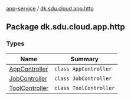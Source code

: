 [app-service](../index.md) / [dk.sdu.cloud.app.http](./index.md)

## Package dk.sdu.cloud.app.http

### Types

| Name | Summary |
|---|---|
| [AppController](-app-controller/index.md) | `class AppController` |
| [JobController](-job-controller/index.md) | `class JobController` |
| [ToolController](-tool-controller/index.md) | `class ToolController` |
